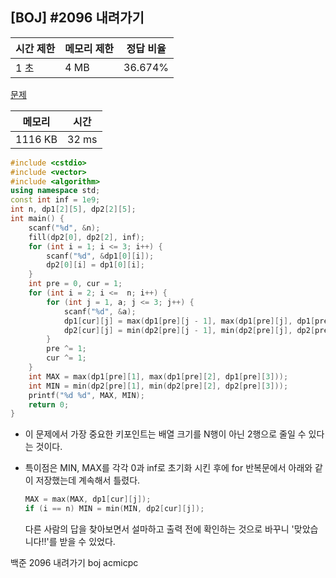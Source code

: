 ## [BOJ] #2096 내려가기

| 시간 제한 | 메모리 제한 | 정답 비율 |
| --------- | ----------- | --------- |
| 1 초      | 4 MB        | 36.674%   |

[문제](https://www.acmicpc.net/problem/2096)



| 메모리  | 시간  |
| ------- | ----- |
| 1116 KB | 32 ms |

```c++
#include <cstdio>
#include <vector>
#include <algorithm>
using namespace std;
const int inf = 1e9;
int n, dp1[2][5], dp2[2][5];
int main() {	
	scanf("%d", &n);
	fill(dp2[0], dp2[2], inf);
	for (int i = 1; i <= 3; i++) {
		scanf("%d", &dp1[0][i]);
		dp2[0][i] = dp1[0][i];
	}	
	int pre = 0, cur = 1;
	for (int i = 2; i <=  n; i++) {
		for (int j = 1, a; j <= 3; j++) {
			scanf("%d", &a);
			dp1[cur][j] = max(dp1[pre][j - 1], max(dp1[pre][j], dp1[pre][j + 1])) + a;
			dp2[cur][j] = min(dp2[pre][j - 1], min(dp2[pre][j], dp2[pre][j + 1])) + a;
		}
		pre ^= 1;
		cur ^= 1;
	}
	int MAX = max(dp1[pre][1], max(dp1[pre][2], dp1[pre][3]));
	int MIN = min(dp2[pre][1], min(dp2[pre][2], dp2[pre][3]));
	printf("%d %d", MAX, MIN);
	return 0;
}
```

- 이 문제에서 가장 중요한 키포인트는 배열 크기를 N행이 아닌 2행으로 줄일 수 있다는 것이다.

- 특이점은 MIN, MAX를 각각 0과 inf로 초기화 시킨 후에 for 반복문에서 아래와 같이 저장했는데 계속해서 틀렸다.

  ```c++
  MAX = max(MAX, dp1[cur][j]);
  if (i == n) MIN = min(MIN, dp2[cur][j]);
  ```

  다른 사람의 답을 찾아보면서 설마하고 출력 전에 확인하는 것으로 바꾸니 '맞았습니다!!'를 받을 수 있었다.



백준 2096 내려가기 boj acmicpc

